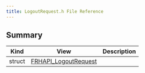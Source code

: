 ```yaml
---
title: LogoutRequest.h File Reference
---
```


## Summary
| Kind | View | Description |
|------|------|-------------|
|struct|[FRHAPI_LogoutRequest](/unreal-plugins/all/structfrhapi__logoutrequest/#structFRHAPI__LogoutRequest)||
